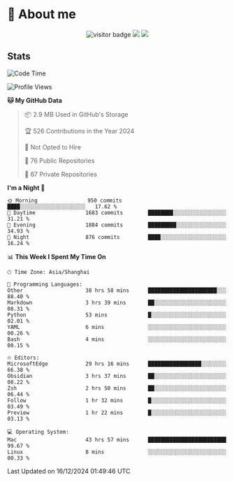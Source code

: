 <!-- ![](https://youpai.roccoshi.top/img/20200804214216.png) -->

# 🧐 About me
 
<p align="center">
<img src="https://visitor-badge.laobi.icu/badge?page_id=Lincest.Lincest&title=hits" alt="visitor badge"/>
<a href="mailto:imroccoshi@gmail.com"><img src="https://img.shields.io/badge/gmail-imroccoshi%40gmail.com-red"></a>
<a href="https://blog.roccoshi.top"><img src="https://img.shields.io/badge/blog-roccoshi-green"></a>
</p>

## Stats

<!--START_SECTION:waka-->
![Code Time](http://img.shields.io/badge/Code%20Time-1%2C800%20hrs%2052%20mins-blue)

![Profile Views](http://img.shields.io/badge/Profile%20Views-0-blue)

**🐱 My GitHub Data** 

> 📦 2.9 MB Used in GitHub's Storage 
 > 
> 🏆 526 Contributions in the Year 2024
 > 
> 🚫 Not Opted to Hire
 > 
> 📜 76 Public Repositories 
 > 
> 🔑 67 Private Repositories 
 > 
**I'm a Night 🦉** 

```text
🌞 Morning                950 commits         ████░░░░░░░░░░░░░░░░░░░░░   17.62 % 
🌆 Daytime                1683 commits        ████████░░░░░░░░░░░░░░░░░   31.21 % 
🌃 Evening                1884 commits        █████████░░░░░░░░░░░░░░░░   34.93 % 
🌙 Night                  876 commits         ████░░░░░░░░░░░░░░░░░░░░░   16.24 % 
```


📊 **This Week I Spent My Time On** 

```text
🕑︎ Time Zone: Asia/Shanghai

💬 Programming Languages: 
Other                    38 hrs 58 mins      ██████████████████████░░░   88.40 % 
Markdown                 3 hrs 39 mins       ██░░░░░░░░░░░░░░░░░░░░░░░   08.31 % 
Python                   53 mins             █░░░░░░░░░░░░░░░░░░░░░░░░   02.01 % 
YAML                     6 mins              ░░░░░░░░░░░░░░░░░░░░░░░░░   00.26 % 
Bash                     4 mins              ░░░░░░░░░░░░░░░░░░░░░░░░░   00.15 % 

🔥 Editors: 
MicrosoftEdge            29 hrs 16 mins      █████████████████░░░░░░░░   66.38 % 
Obsidian                 3 hrs 37 mins       ██░░░░░░░░░░░░░░░░░░░░░░░   08.22 % 
Zsh                      2 hrs 50 mins       ██░░░░░░░░░░░░░░░░░░░░░░░   06.44 % 
Follow                   1 hr 32 mins        █░░░░░░░░░░░░░░░░░░░░░░░░   03.49 % 
Preview                  1 hr 22 mins        █░░░░░░░░░░░░░░░░░░░░░░░░   03.13 % 

💻 Operating System: 
Mac                      43 hrs 57 mins      █████████████████████████   99.67 % 
Linux                    8 mins              ░░░░░░░░░░░░░░░░░░░░░░░░░   00.33 % 
```


 Last Updated on 16/12/2024 01:49:46 UTC
<!--END_SECTION:waka-->



